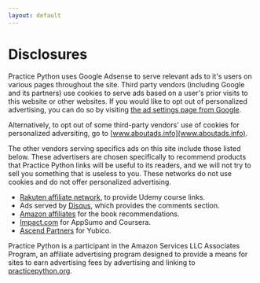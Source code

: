 ```yaml
---
layout: default
---
```


# Disclosures

Practice Python uses Google Adsense to serve relevant ads to it's users on various pages throughout the site. Third party vendors (including Google and its partners) use cookies to serve ads based on a user's prior visits to this website or other websites. If you would like to opt out of personalized advertising, you can do so by visiting [the ad settings page from Google](https://www.google.com/settings/u/0/ads/authenticated).

Alternatively, to opt out of some third-party vendors' use of cookies for personalized adversiting, go to [www.aboutads.info](www.aboutads.info).

The other vendors serving specifics ads on this site include those listed below. These advertisers are chosen specifically to recommend products that Practice Python links will be useful to its readers, and we will not try to sell you something that is useless to you. These networks do not use cookies and do not offer personalized advertising.

* [Rakuten affiliate network](http://marketing.rakuten.com/affiliate-marketing), to provide Udemy course links.
* Ads served by [Disqus](https://disqus.com/), which provides the comments section.
* [Amazon affiliates](https://affiliate-program.amazon.com/) for the book recommendations.
* [Impact.com](https://impact.com/) for AppSumo and Coursera.
* [Ascend Partners](https://www.ascendpartner.com/) for Yubico.

Practice Python is a participant in the Amazon Services LLC Associates Program, an affiliate advertising program designed to provide a means for sites to earn advertising fees by advertising and linking to [practicepython.org](https://practicepython.org).
